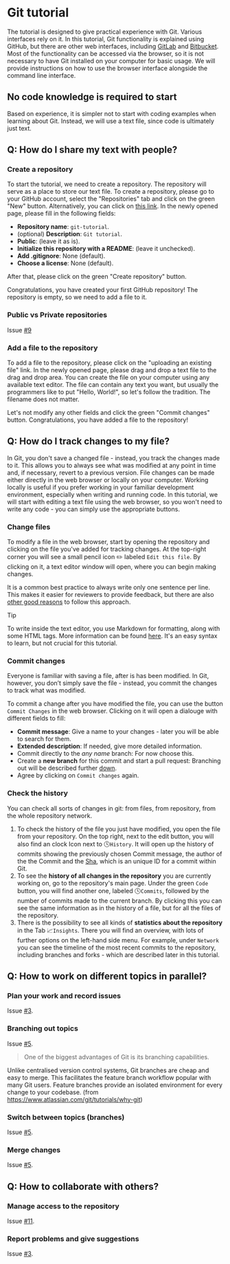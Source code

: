 # Git tutorial

The tutorial is designed to give practical experience with Git.
Various interfaces rely on it. 
In this tutorial, Git functionality is explained using GitHub, but there are other web interfaces, including [GitLab](https://about.gitlab.com/) and [Bitbucket](https://bitbucket.org/product/).
Most of the functionality can be accessed via the browser, so it is not necessary to have Git installed on your computer for basic usage.
We will provide instructions on how to use the browser interface alongside the command line interface.

## No code knowledge is required to start

Based on experience, it is simpler not to start with coding examples when learning about Git.
Instead, we will use a text file, since code is ultimately just text.


## Q: How do I share my text with people?

### Create a repository

To start the tutorial, we need to create a repository.
The repository will serve as a place to store our text file.
To create a repository, please go to your GitHub account, select the "Repositories" tab and click on the green "New" button.
Alternatively, you can click on [this link](https://github.com/new).
In the newly opened page, please fill in the following fields:
- **Repository name**: `git-tutorial`.
- (optional) **Description**: `Git tutorial`.
- **Public**: (leave it as is).
- **Initialize this repository with a README**: (leave it unchecked).
- **Add .gitignore**: None (default).
- **Choose a license**: None (default).

After that, please click on the green "Create repository" button.

Congratulations, you have created your first GitHub repository!
The repository is empty, so we need to add a file to it.

### Public vs Private repositories

Issue [#9](https://github.com/empa-scientific-it/how-to-git/issues/9)

### Add a file to the repository
To add a file to the repository, please click on the "uploading an existing file" link.
In the newly opened page, please drag and drop a text file to the drag and drop area.
You can create the file on your computer using any available text editor.
The file can contain any text you want, but usually the programmers like to put "Hello, World!", so let's follow the tradition.
The filename does not matter.

Let's not modify any other fields and click the green "Commit changes" button.
Congratulations, you have added a file to the repository!

## Q: How do I track changes to my file?
In Git, you don't save a changed file - instead, you track the changes made to it.
This allows you to always see what was modified at any point in time and, if necessary, revert to a previous version.
File changes can be made either directly in the web browser or locally on your computer.
Working locally is useful if you prefer working in your familiar development environment, especially when writing and running code.
In this tutorial, we will start with editing a text file using the web browser, so you won't need to write any code - you can simply use the appropriate buttons.

### Change files
To modify a file in the web browser, start by opening the repository and clicking on the file you've added for tracking changes.
At the top-right corner you will see a small pencil icon :pencil2: labeled `Edit this file`.
By clicking on it, a text editor window will open, where you can begin making changes.

It is a common best practice to always write only one sentence per line.
This makes it easier for reviewers to provide feedback, but there are also [other good reasons](https://sive.rs/1s) to follow this approach.

> [!TIP]
> To write inside the text editor, you use Markdown for formatting, along with some HTML tags.
> More information can be found [here](https://docs.github.com/en/get-started/writing-on-github/getting-started-with-writing-and-formatting-on-github/quickstart-for-writing-on-github#introduction).
> It's an easy syntax to learn, but not crucial for this tutorial.

### Commit changes
Everyone is familiar with saving a file, after is has been modified.
In Git, however, you don’t simply save the file - instead, you commit the changes to track what was modified.

To commit a change after you have modified the file, you can use the button `Commit Changes` in the web browser.
Clicking on it will open a dialouge with different fields to fill:

- **Commit message**: Give a name to your changes - later you will be able to search for them.
- **Extended description**: If needed, give more detailed information.
- Commit directly to the *any name* branch: For now choose this.
- Create a **new branch** for this commit and start a pull request: Branching out will be described further [down](#branching-out-topics).
- Agree by clicking on `Commit changes` again.

### Check the history
You can check all sorts of changes in git: from files, from repository, from the whole repository network.
1. To check the history of the file you just have modified, you open the file from your repository.
On the top right, next to the edit button, you will also find an clock Icon next to :clock4:`History`.
It will open up the history of commits showing the previously chosen Commit message, the author of the the Commit and the [Sha](https://docs.github.com/en/pull-requests/committing-changes-to-your-project/creating-and-editing-commits/about-commits#about-commits), which is an unique ID for a commit within Git.
1. To see the **history of all changes in the repository** you are currently working on, go to the repository's main page.
Under the green `Code` button, you will find another one, labeled :clock4:`Commits`, followed by the number of commits made to the current branch.
By clicking this you can see the same information as in the history of a file, but for all the files of the repository.
1. There is the possibility to see all kinds of **statistics about the repository** in the Tab :chart_with_upwards_trend:`Insights`.
There you will find an overview, with lots of further options on the left-hand side menu.
For example, under `Network` you can see the timeline of the most recent commits to the repository, including branches and forks - which are described later in this tutorial.

## Q: How to work on different topics in parallel?

### Plan your work and record issues

Issue [#3](https://github.com/empa-scientific-it/how-to-git/issues/3).

### Branching out topics

Issue [#5](https://github.com/empa-scientific-it/how-to-git/issues/5).

> One of the biggest advantages of Git is its branching capabilities.

Unlike centralised version control systems, Git branches are cheap and easy to merge.
This facilitates the feature branch workflow popular with many Git users.
Feature branches provide an isolated environment for every change to your codebase. (from https://www.atlassian.com/git/tutorials/why-git)

### Switch between topics (branches)

Issue [#5](https://github.com/empa-scientific-it/how-to-git/issues/5).

### Merge changes

Issue [#5](https://github.com/empa-scientific-it/how-to-git/issues/5).

## Q: How to collaborate with others?

### Manage access to the repository

Issue [#11](https://github.com/empa-scientific-it/how-to-git/issues/11).


### Report problems and give suggestions

Issue [#3](https://github.com/empa-scientific-it/how-to-git/issues/3).

